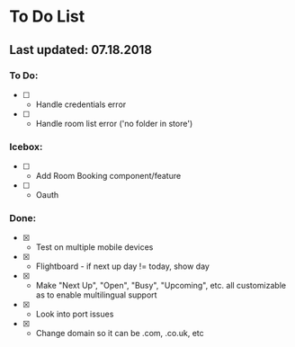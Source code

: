 # To Do List
## Last updated: 07.18.2018

### To Do:
* [ ] - Handle credentials error
* [ ] - Handle room list error ('no folder in store')

### Icebox:
* [ ] - Add Room Booking component/feature
* [ ] - Oauth

### Done:
* [x] - Test on multiple mobile devices
* [x] - Flightboard - if next up day != today, show day
* [x] - Make "Next Up", "Open", "Busy", "Upcoming", etc. all customizable as to enable multilingual support
* [x] - Look into port issues
* [x] - Change domain so it can be .com, .co.uk, etc
